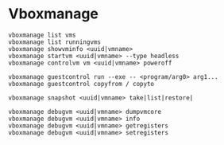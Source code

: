 <!-- TITLE: Virtualbox -->
<!-- SUBTITLE: A quick summary of Virtualbox -->

# Vboxmanage
```
vboxmanage list vms
vboxmanage list runningvms
vboxmanage showvminfo <uuid|vmname>
vboxmanage startvm <uuid|vmname> --type headless
vboxmanage controlvm vm <uuid|vmname> poweroff

vboxmanage guestcontrol run --exe -- <program/arg0> arg1...
vboxmanage guestcontrol copyfrom / copyto

vboxmanage snapshot <uuid|vmname> take|list|restore|

vboxmanage debugvm <uuid|vmname> dumpvmcore
vboxmanage debugvm <uuid|vmname> info
vboxmanage debugvm <uuid|vmname> getregisters
vboxmanage debugvm <uuid|vmname> setregisters
```

